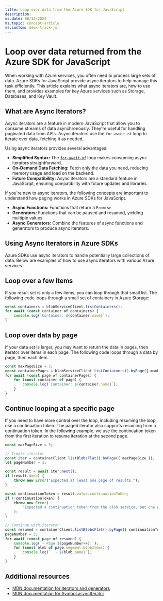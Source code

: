 ```yaml
---
title: Loop over data from the Azure SDK for JavaScript
description: 
ms.date: 08/12/2024
ms.topic: concept-article
ms.custom: devx-track-js
---
```


# Loop over data returned from the Azure SDK for JavaScript

When working with Azure services, you often need to process large sets of data. Azure SDKs for JavaScript provide async iterators to help manage this task efficiently. This article explains what async iterators are, how to use them, and provides examples for key Azure services such as Storage, Databases, and Key Vault.

## What are Async Iterators?

Async iterators are a feature in modern JavaScript that allow you to consume streams of data asynchronously. They're useful for handling paginated data from APIs. Async iterators use the `for-await-of` loop to iterate over data, fetching it as needed.

Using async iterators provides several advantages:

- **Simplified Syntax:** The [`for-await-of`](https://developer.mozilla.org/en-US/docs/Web/JavaScript/Reference/Statements/for-await...of) loop makes consuming async iterators straightforward.
- **On-Demand Data Fetching:** Fetch only the data you need, reducing memory usage and load on the backend.
- **Future Compatibility:** Async iterators are a standard feature in JavaScript, ensuring compatibility with future updates and libraries.

If you're new to async iterators, the following concepts are important to understand how paging works in Azure SDKs for JavaScript.

- **Async Functions:** Functions that return a `Promise`.
- **Generators:** Functions that can be paused and resumed, yielding multiple values.
- **Async Generators:** Combine the features of async functions and generators to produce async iterators.

## Using Async Iterators in Azure SDKs

Azure SDKs use async iterators to handle potentially large collections of data. Below are examples of how to use async iterators with various Azure services. 

## Loop over a few items

If you result set is only a few items, you can loop through that small list. The following code loops through a small set of containers in Azure Storage:

```javascript
const containers = blobServiceClient.listContainers();
for await (const container of containers) {
    console.log(`Container: ${container.name}`);
}
```

## Loop over data by page

If your data set is larger, you may want to return the data in pages, then iterator over items in each page. The following code loops through a data by page, then each item.

```javascript
const maxPageSize = 3;
const containerPages = blobServiceClient.listContainers().byPage({ maxPageSize });
for await (const page of containerPages) {
    for (const container of page) {
        console.log(`Container: ${container.name}`);
    }
}
```

## Continue looping at a specific page

If you need to have more control over the loop, including resuming the loop, use a continuation token. The paged iterator also supports resuming from a continuation token. In the following example, we use the continuation token from the first iteration to resume iteration at the second page.

```javascript
const maxPageSize = 3;

// Create iterator
const iter = containerClient.listBlobsFlat().byPage({ maxPageSize });
let pageNumber = 1;

const result = await iter.next();
if (result.done) {
    throw new Error("Expected at least one page of results.");
}

const continuationToken = result.value.continuationToken;
if (!continuationToken) {
    throw new Error(
        "Expected a continuation token from the blob service, but one was not returned."
    );
}

// Continue with iterator
const resumed = containerClient.listBlobsFlat().byPage({ continuationToken, maxPageSize });
pageNumber = 2;
for await (const page of resumed) {
    console.log(`- Page ${pageNumber++}:`);
    for (const blob of page.segment.blobItems) {
        console.log(`  - ${blob.name}`);
    }
}
```

## Additional resources

- [MDN documentation for iterators and generators](https://developer.mozilla.org/en-US/docs/Web/JavaScript/Guide/Iterators_and_Generators)
- [MDN documentation for Symbol.asyncIterator](https://developer.mozilla.org/en-US/docs/Web/JavaScript/Reference/Global_Objects/Symbol/asyncIterator)

